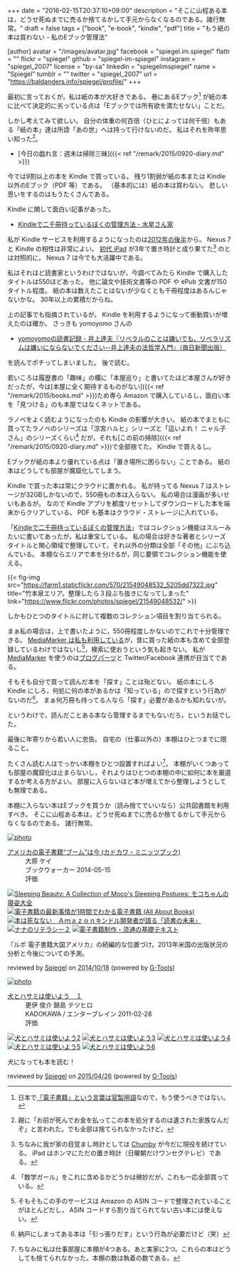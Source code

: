 +++
date = "2016-02-15T20:37:10+09:00"
description = "そこに山程ある本は，どうせ死ぬまでに売るか捨てるかして手元からなくなるのである。諸行無常。"
draft = false
tags = ["book", "e-book", "kindle", "pdf"]
title = "もう紙の本は買わない - 私のEブック管理法"

[author]
  avatar = "/images/avatar.jpg"
  facebook = "spiegel.im.spiegel"
  flattr = ""
  flickr = "spiegel"
  github = "spiegel-im-spiegel"
  instagram = "spiegel_2007"
  license = "by-sa"
  linkedin = "spiegelimspiegel"
  name = "Spiegel"
  tumblr = ""
  twitter = "spiegel_2007"
  url = "https://baldanders.info/spiegel/profile/"
+++

最初に言っておくが，私は紙の本が大好きである。
巷にあるEブック[^eb] が紙の本に比べて決定的に劣っている点は「Eブックでは所有欲を満たせない」ことだ。

[^eb]: 日本で[「電子書籍」という言葉は官製用語](https://baldanders.info/spiegel/log2/000650.shtml "「さようなら、「電子書籍」」他 — Baldanders.info")なので，もう使うべきではない。

しかし考えてみて欲しい。
自分の体重の何百倍（ひとによっては何千倍）もある「紙の本」達は所詮「あの世」へは持って行けないのだ。
私はそれを昨年思い知った[^bbb]。

[^bbb]: 親に「お前が死んでお金を払ってこの本を処分するのは遺された家族なんだぞ」と言われた。でも全部は捨てられなかったけど。

- [今日の戯れ言：週末は掃除三昧]({{< ref "/remark/2015/0920-diary.md" >}})

今では9割以上の本を Kindle で買っている。
残り1割弱が紙の本または Kindle 以外のEブック（PDF 等）である。
（基本的には）紙の本は買わない。
悲しい思いをするのはもうたくさんである。

Kindle に関して面白い記事があった。

- [Kindleで二千冊持っているぼくの管理方法 - 水星さん家](http://mercury-c.hateblo.jp/entry/2016/02/12/223324)

私が Kindle サービスを利用するようになったのは[2012年の後半](https://baldanders.info/spiegel/log2/000610.shtml "Nexus 7 と Kindle と... — Baldanders.info")から。
Nexus 7 と Kindle の相性は非常によい。
[初代 iPad](https://baldanders.info/spiegel/log2/000487.shtml "iPad は「窮屈な箱」か — Baldanders.info") が3年で置き時計と成り果てた[^cb] のとは対照的に， Nexus 7 は今でも大活躍中である。

[^cb]: ちなみに我が家の目覚まし時計としては [Chumby](https://www.chumby.com/) が今だに現役を続けている。 iPad はホンマにただの置き時計（日曜朝だけワンセグテレビ）である。

私はそれほど読書家というわけではないが，今調べてみたら Kindle で購入したタイトルは550ほどあった。
他に論文や技術文書等の PDF や ePub 文書が150タイトル程度。
紙の本は数えたことはないが少なくとも千冊程度はあるんじゃないかな。
30年以上の累積だからね。

上の記事でも指摘されているが， Kindle を利用するようになって衝動買いが増えたのは確か。
さっきも yomoyomo さんの

- [yomoyomoの読書記録 - 井上達夫『リベラルのことは嫌いでも、リベラリズムは嫌いにならないでください--井上達夫の法哲学入門』（毎日新聞出版）](http://www.yamdas.org/booklog/liberalism.html)

を読んでポチってしまいました。
後で読む。

若いころは履歴書の「趣味」の欄に「本屋巡り」と書いてたほど本屋さんが好きだったが，今は[本屋に全く期待するものがない]({{< ref "/remark/2015/books.md" >}})ため専ら Amazon で購入しているし，面白い本を「見つける」のも本屋ではなくネットである。

ラノベをよく読むようになったのも Kindle の影響が大きい。
紙の本でまともに買ってたラノベのシリーズは「涼宮ハルヒ」シリーズと「這いよれ！ ニャル子さん」のシリーズくらい[^mt] だが，それも[この前の掃除]({{< ref "/remark/2015/0920-diary.md" >}})で全部捨てた。
Kindle で買えるし。

[^mt]: 「数学ガール」をこれに含めるかどうかは微妙だが，これも一応全部買っている。

Eブックが紙の本より優れている点は「置き場所に困らない」ことである。
紙の本はどうしても部屋が魔窟化してしまう。

Kindle で買った本は常にクラウドに置かれる。
私が持ってる Nexus 7 はストレージが32GBしかないので，550冊もの本は入らない。
私の場合は漫画が多いせいもあるが。
なので Kindle アプリを都度リセットしてダウンロードした本を端末からクリアしている。
PDF も基本はクラウド・ストレージに入れている。

「[Kindleで二千冊持っているぼくの管理方法](http://mercury-c.hateblo.jp/entry/2016/02/12/223324)」ではコレクション機能はスルーみたいに書いてあったが，私は重宝している。
私の場合は好きな著者とシリーズタイトルと関心領域で整理していて，それ以外の分類は全部「その他」にぶち込んでいる。
本棚ならエリアで本を分けるが，同じ要領でコレクション機能を使える。

{{< fig-img src="https://farm1.staticflickr.com/570/21549048532_5205dd7322.jpg" title="竹本泉エリア。整理したら３段ぶち抜きになってしまった" link="https://www.flickr.com/photos/spiegel/21549048532/" >}}

しかもひとつのタイトルに対して複数のコレクション項目を割り当てられる。

まぁ私の場合は，上で書いたように，550冊程度しかないのでこれで十分管理できる。
[MediaMarker は私も利用している](http://mediamarker.net/u/spiegel/ "Spiegel の本棚 - メディアマーカー")が，昔に買った紙の本も含めて全部登録しているわけではないし[^asin]，検索に使おうという気も起きない。
私が [MediaMarker](http://mediamarker.net/ "メディアマーカー") を使うのは[ブログパーツ](http://mediamarker.net/help/blogparts "メディアマーカー - ブログパーツ")と Twitter/Facebook 連携が目当てである。

[^asin]: そもそもこの手のサービスは Amazon の ASIN コードで整理されていることがほとんどだし， ASIN コードすら割り当てられてない古い本には使えない。

そもそも自分で買って読んだ本を「探す」ことは殆どない。
紙の本にしろ Kindle にしろ，何処に何の本があるかは「知っている」ので探すという行為がないのだ[^nd]。
まぁ何万冊も持ってる人なら「探す」必要があるかも知れないが。

[^nd]: 納戸にしまってある本は「引っ張りだす」という行為が必要だけど（笑）

というわけで，読んだことある本なら管理するまでもないだろ，というお話でした。

最後に年寄りから若い人に忠告。
自宅の（仕事以外の）本棚はひとつまでに限ること。

たくさん読む人はでっかい本棚をひとつ設置すればよい[^bs]。
本棚がいくつあっても部屋の魔窟化は止まらないし，それよりはひとつの本棚の中に如何に本を厳選するか考える方がよい。
部屋に入らないほど本が増えてから整理しようとしても無理である。

本棚に入らない本はEブックを買うか（読み捨てでいいなら）公共図書館を利用すべき。
そこに山程ある本は，どうせ死ぬまでに売るか捨てるかして手元からなくなるのである。
諸行無常。

[^bs]: ちなみに私は仕事部屋に本棚が4つある。あと実家に2つ。これらの本はどうしても捨てられなかった。本棚の数は執着の数である。

<div class="hreview" ><a class="item url" href="https://www.amazon.co.jp/exec/obidos/ASIN/B00KAOQXTS/baldandersinf-22/"><img src="https://images-fe.ssl-images-amazon.com/images/I/51JKldeFctL._SL160_.jpg" alt="photo" class="photo"  /></a><dl ><dt class="fn"><a class="item url" href="https://www.amazon.co.jp/exec/obidos/ASIN/B00KAOQXTS/baldandersinf-22/">アメリカの電子書籍“ブーム”は今 (カドカワ・ミニッツブック)</a></dt><dd>大原 ケイ </dd><dd>ブックウォーカー 2014-05-15</dd><dd>評価<abbr class="rating" title="5"><img src="https://images-fe.ssl-images-amazon.com/images/G/01/detail/stars-5-0.gif" alt="" /></abbr> </dd></dl><p class="similar"><a href="https://www.amazon.co.jp/exec/obidos/ASIN/B00OK0FKTM/baldandersinf-22/" target="_top"><img src="https://images-fe.ssl-images-amazon.com/images/P/B00OK0FKTM.09._SCTHUMBZZZ_.jpg"  alt="Sleeping Beauty: A Collection of Moco's Sleeping Postures: モコちゃんの寝姿大全"  /></a> <a href="https://www.amazon.co.jp/exec/obidos/ASIN/B00IJ5GMAU/baldandersinf-22/" target="_top"><img src="https://images-fe.ssl-images-amazon.com/images/P/B00IJ5GMAU.09._SCTHUMBZZZ_.jpg"  alt="電子書籍の最新事情が1時間でわかる電子書籍 (All About Books)"  /></a> <a href="https://www.amazon.co.jp/exec/obidos/ASIN/B00L0WJTFE/baldandersinf-22/" target="_top"><img src="https://images-fe.ssl-images-amazon.com/images/P/B00L0WJTFE.09._SCTHUMBZZZ_.jpg"  alt="本は死なない　Ａｍａｚｏｎキンドル開発者が語る「読書の未来」"  /></a> <a href="https://www.amazon.co.jp/exec/obidos/ASIN/B00NUFMHR6/baldandersinf-22/" target="_top"><img src="https://images-fe.ssl-images-amazon.com/images/P/B00NUFMHR6.09._SCTHUMBZZZ_.jpg"  alt="ナナのリテラシー２"  /></a> <a href="https://www.amazon.co.jp/exec/obidos/ASIN/B00KKCOTRI/baldandersinf-22/" target="_top"><img src="https://images-fe.ssl-images-amazon.com/images/P/B00KKCOTRI.09._SCTHUMBZZZ_.jpg"  alt="電子書籍制作・流通の基礎テキスト"  /></a> </p>
<p class="description" >『ルポ 電子書籍大国アメリカ』の続編的な位置づけ。2013年米国の出版状況の分析と今後についての予測。</p>
<p class="gtools" >reviewed by <a href='#maker' class='reviewer'>Spiegel</a> on <abbr class="dtreviewed" title="2014-10-18">2014/10/18</abbr> (powered by <a href="http://www.goodpic.com/mt/aws/index.html" >G-Tools</a>)</p>
</div>

<div class="hreview" ><a class="item url" href="https://www.amazon.co.jp/exec/obidos/ASIN/B009IMAGYQ/baldandersinf-22/"><img src="https://images-fe.ssl-images-amazon.com/images/I/51z%2BiAd-8QL._SL160_.jpg" alt="photo" class="photo"  /></a><dl ><dt class="fn"><a class="item url" href="https://www.amazon.co.jp/exec/obidos/ASIN/B009IMAGYQ/baldandersinf-22/">犬とハサミは使いよう　１</a></dt><dd>更伊 俊介 鍋島 テツヒロ </dd><dd>KADOKAWA / エンターブレイン 2011-02-28</dd><dd>評価<abbr class="rating" title="4"><img src="https://images-fe.ssl-images-amazon.com/images/G/01/detail/stars-4-0.gif" alt="" /></abbr> </dd></dl><p class="similar"><a href="https://www.amazon.co.jp/exec/obidos/ASIN/B00CFJIZYM/baldandersinf-22/" target="_top"><img src="https://images-fe.ssl-images-amazon.com/images/P/B00CFJIZYM.09._SCTHUMBZZZ_.jpg"  alt="犬とハサミは使いよう2"  /></a> <a href="https://www.amazon.co.jp/exec/obidos/ASIN/B00CFJJ01O/baldandersinf-22/" target="_top"><img src="https://images-fe.ssl-images-amazon.com/images/P/B00CFJJ01O.09._SCTHUMBZZZ_.jpg"  alt="犬とハサミは使いよう3"  /></a> <a href="https://www.amazon.co.jp/exec/obidos/ASIN/B00CFJJ05A/baldandersinf-22/" target="_top"><img src="https://images-fe.ssl-images-amazon.com/images/P/B00CFJJ05A.09._SCTHUMBZZZ_.jpg"  alt="犬とハサミは使いよう4"  /></a> <a href="https://www.amazon.co.jp/exec/obidos/ASIN/B00CFJJ03M/baldandersinf-22/" target="_top"><img src="https://images-fe.ssl-images-amazon.com/images/P/B00CFJJ03M.09._SCTHUMBZZZ_.jpg"  alt="犬とハサミは使いよう5"  /></a> <a href="https://www.amazon.co.jp/exec/obidos/ASIN/B00CPEB6PW/baldandersinf-22/" target="_top"><img src="https://images-fe.ssl-images-amazon.com/images/P/B00CPEB6PW.09._SCTHUMBZZZ_.jpg"  alt="犬とハサミは使いよう6"  /></a> </p>
<p class="description" >犬になっても本を読む！</p>
<p class="gtools" >reviewed by <a href="#maker" class="reviewer">Spiegel</a> on <abbr class="dtreviewed" title="2015-04-26">2015/04/26</abbr> (powered by <a href="http://www.goodpic.com/mt/aws/index.html">G-Tools</a>)</p>
</div>
